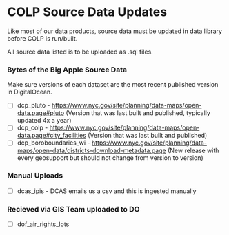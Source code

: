# COLP Source Data Updates

Like most of our data products, source data must be updated in data library before COLP is run/built. 

All source data listed is to be uploaded as .sql files.

### Bytes of the Big Apple Source Data 
Make sure versions of each dataset are the most recent published version in DigitalOcean.

- [ ] dcp_pluto - https://www.nyc.gov/site/planning/data-maps/open-data.page#pluto (Version that was last built and published, typically updated 4x a year)
- [ ] dcp_colp - https://www.nyc.gov/site/planning/data-maps/open-data.page#city_facilities (Version that was last built and published)
- [ ] dcp_boroboundaries_wi - https://www.nyc.gov/site/planning/data-maps/open-data/districts-download-metadata.page (New release with every geosupport but should not change from version to version)

### Manual Uploads
- [ ] dcas_ipis - DCAS emails us a csv and this is ingested manually 

### Recieved via GIS Team uploaded to DO

- [ ] dof_air_rights_lots 
